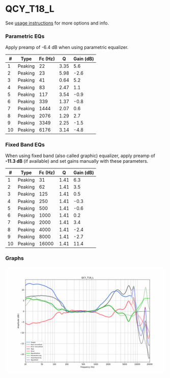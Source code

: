 # QCY_T18_L
See [usage instructions](https://github.com/jaakkopasanen/AutoEq#usage) for more options and info.

### Parametric EQs
Apply preamp of -6.4 dB when using parametric equalizer.

|   # | Type    |   Fc (Hz) |    Q |   Gain (dB) |
|-----|---------|-----------|------|-------------|
|   1 | Peaking |        22 | 3.35 |         5.6 |
|   2 | Peaking |        23 | 5.98 |        -2.6 |
|   3 | Peaking |        41 | 0.64 |         5.2 |
|   4 | Peaking |        83 | 2.47 |         1.1 |
|   5 | Peaking |       117 | 3.54 |        -0.9 |
|   6 | Peaking |       339 | 1.37 |        -0.8 |
|   7 | Peaking |      1444 | 2.07 |         0.6 |
|   8 | Peaking |      2076 | 1.29 |         2.7 |
|   9 | Peaking |      3349 | 2.25 |        -1.5 |
|  10 | Peaking |      6176 | 3.14 |        -4.8 |

### Fixed Band EQs
When using fixed band (also called graphic) equalizer, apply preamp of **-11.3 dB** (if available) and set gains manually with these parameters.

|   # | Type    |   Fc (Hz) |    Q |   Gain (dB) |
|-----|---------|-----------|------|-------------|
|   1 | Peaking |        31 | 1.41 |         6.3 |
|   2 | Peaking |        62 | 1.41 |         3.5 |
|   3 | Peaking |       125 | 1.41 |         0.5 |
|   4 | Peaking |       250 | 1.41 |        -0.3 |
|   5 | Peaking |       500 | 1.41 |        -0.6 |
|   6 | Peaking |      1000 | 1.41 |         0.2 |
|   7 | Peaking |      2000 | 1.41 |         3.4 |
|   8 | Peaking |      4000 | 1.41 |        -2.4 |
|   9 | Peaking |      8000 | 1.41 |        -2.7 |
|  10 | Peaking |     16000 | 1.41 |        11.4 |

### Graphs
![](./QCY_T18_L.png)
